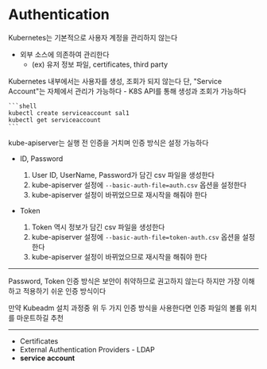 # Authentication

Kubernetes는 기본적으로 사용자 계정을 관리하지 않는다
- 외부 소스에 의존하여 관리한다
    - (ex) 유저 정보 파일, certificates, third party

Kubernetes 내부에서는 사용자를 생성, 조회가 되지 않는다
단, "Service Account"는 자체에서 관리가 가능하다 
    - K8S API를 통해 생성과 조회가 가능하다

    ```shell
    kubectl create serviceaccount sal1
    kubectl get serviceaccount
    ```
kube-apiserver는 실행 전 인증을 거치며 인증 방식은 설정 가능하다
- ID, Password
    1. User ID, UserName, Password가 담긴 csv 파일을 생성한다
    2. kube-apiserver 설정에 `--basic-auth-file=auth.csv` 옵션을 설정한다
    3. kube-apiserver 설정이 바뀌었으므로 재시작을 해줘야 한다

- Token
    1. Token 역시 정보가 담긴 csv 파일을 생성한다
    2. kube-apiserver 설정에 `--basic-auth-file=token-auth.csv` 옵션을 설정한다
    3. kube-apiserver 설정이 바뀌었으므로 재시작을 해줘야 한다

---

Password, Token 인증 방식은 보안이 취약하므로 권고하지 않는다
하지만 가장 이해하고 적용하기 쉬운 인증 방식이다

만약 Kubeadm 설치 과정중 위 두 가지 인증 방식을 사용한다면 인증 파일의 볼륨 위치를 마운트하길 추천

---

- Certificates
- External Authentication Providers - LDAP
- **service account**

